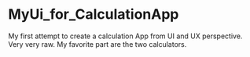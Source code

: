# MyUi_for_CalculationApp
My first attempt to create a calculation App from UI and UX perspective. Very very raw. My favorite part are the two calculators.
